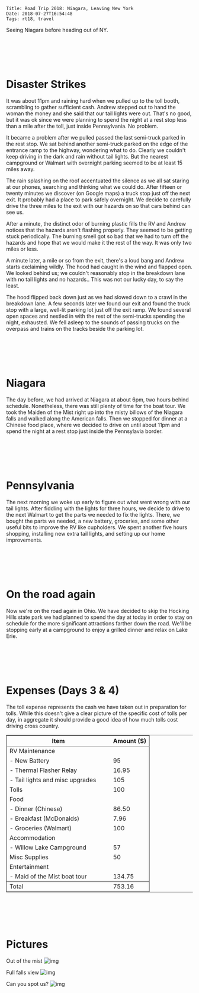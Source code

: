     Title: Road Trip 2018: Niagara, Leaving New York
    Date: 2018-07-27T16:54:48
    Tags: rt18, travel

Seeing Niagara before heading out of NY.

<!-- more -->

<br></br><br></br>

# Disaster Strikes

It was about 11pm and raining hard when we pulled up to the toll booth, scrambling to gather sufficient cash.
Andrew stepped out to hand the woman the money and she said that our tail lights were out.
That's no good, but it was ok since we were planning to spend the night at a rest stop less than a mile after the toll, just inside Pennsylvania.
No problem.

It became a problem after we pulled passed the last semi-truck parked in the rest stop.
We sat behind another semi-truck parked on the edge of the entrance ramp to the highway, wondering what to do.
Clearly we couldn't keep driving in the dark and rain without tail lights.
But the nearest campground or Walmart with overnight parking seemed to be at least 15 miles away.

The rain splashing on the roof accentuated the silence as we all sat staring at our phones, searching and thinking what we could do.
After fifteen or twenty minutes we discover (on Google maps) a truck stop just off the next exit.
It probably had a place to park safely overnight.
We decide to carefully drive the three miles to the exit with our hazards on so that cars behind can see us.

After a minute, the distinct odor of burning plastic fills the RV and Andrew notices that the hazards aren't flashing properly.
They seemed to be getting stuck periodically.
The burning smell got so bad that we had to turn off the hazards and hope that we would make it the rest of the way.
It was only two miles or less.

A minute later, a mile or so from the exit, there's a loud bang and Andrew starts exclaiming wildly.
The hood had caught in the wind and flapped open.
We looked behind us; we couldn't reasonably stop in the breakdown lane with no tail lights and no hazards..
This was not our lucky day, to say the least.

The hood flipped back down just as we had slowed down to a crawl in the breakdown lane.
A few seconds later we found our exit and found the truck stop with a large, well-lit parking lot just off the exit ramp.
We found several open spaces and nestled in with the rest of the semi-trucks spending the night, exhausted.
We fell asleep to the sounds of passing trucks on the overpass and trains on the tracks beside the parking lot.

<br></br><br></br>

# Niagara

The day before, we had arrived at Niagara at about 6pm, two hours behind schedule.
Nonetheless, there was still plenty of time for the boat tour.
We took the Maiden of the Mist right up into the misty billows of the Niagara falls and walked along the American falls.
Then we stopped for dinner at a Chinese food place, where we decided to drive on until about 11pm and spend the night at a rest stop just inside the Pennsylavia border.

<br></br><br></br>

# Pennsylvania

The next morning we woke up early to figure out what went wrong with our tail lights.
After fiddling with the lights for three hours, we decide to drive to the next Walmart to get the parts we needed to fix the lights.
There, we bought the parts we needed, a new battery, groceries, and some other useful bits to improve the RV like cupholders.
We spent another five hours shopping, installing new extra tail lights, and setting up our home improvements.

<br></br><br></br>

# On the road again

Now we're on the road again in Ohio.
We have decided to skip the Hocking Hills state park we had planned to spend the day at today in order to stay on schedule for the more significant attractions farther down the road.
We'll be stopping early at a campground to enjoy a grilled dinner and relax on Lake Erie.

<br></br><br></br>

# Expenses (Days 3 & 4)

The toll expense represents the cash we have taken out in preparation for tolls.
While this doesn't give a clear picture of the specific cost of tolls per day, in aggregate it should provide a good idea of how much tolls cost driving cross country.

<table border="2" cellspacing="0" cellpadding="6" rules="groups" frame="hsides">


<colgroup>
<col  class="left" />

<col  class="right" />
</colgroup>
<thead>
<tr>
<th scope="col" class="left">Item</th>
<th scope="col" class="right">Amount ($)</th>
</tr>
</thead>

<tbody>
<tr>
<td class="left">RV Maintenance</td>
<td class="right">&#xa0;</td>
</tr>


<tr>
<td class="left">- New Battery</td>
<td class="right">95</td>
</tr>


<tr>
<td class="left">- Thermal Flasher Relay</td>
<td class="right">16.95</td>
</tr>


<tr>
<td class="left">- Tail lights and misc upgrades       </td>
<td class="right">105</td>
</tr>


<tr>
<td class="left">Tolls</td>
<td class="right">100</td>
</tr>


<tr>
<td class="left">Food</td>
<td class="right">&#xa0;</td>
</tr>


<tr>
<td class="left">- Dinner (Chinese)</td>
<td class="right">86.50</td>
</tr>


<tr>
<td class="left">- Breakfast (McDonalds)</td>
<td class="right">7.96</td>
</tr>


<tr>
<td class="left">- Groceries (Walmart)</td>
<td class="right">100</td>
</tr>


<tr>
<td class="left">Accommodation</td>
<td class="right">&#xa0;</td>
</tr>


<tr>
<td class="left">- Willow Lake Campground</td>
<td class="right">57</td>
</tr>


<tr>
<td class="left">Misc Supplies</td>
<td class="right">50</td>
</tr>


<tr>
<td class="left">Entertainment</td>
<td class="right">&#xa0;</td>
</tr>


<tr>
<td class="left">- Maid of the Mist boat tour</td>
<td class="right">134.75</td>
</tr>
</tbody>

<tbody>
<tr>
<td class="left">Total</td>
<td class="right">753.16</td>
</tr>
</tbody>
</table>

<br></br><br></br>

# Pictures

Out of the mist ![img](/img/07.26-mistmaiden.jpg)

Full falls view ![img](/img/07.26-niagra.jpg)

Can you spot us? ![img](/img/07.26-truckstop.jpg)
